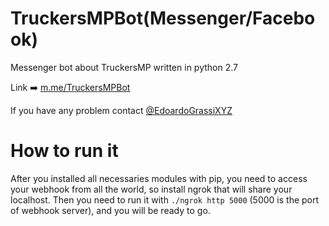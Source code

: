 # TruckersMPBot(Messenger/Facebook)
Messenger bot about TruckersMP written in python 2.7

Link :arrow_right: [m.me/TruckersMPBot](http://m.me/TruckersMPBot)

If you have any problem contact [@EdoardoGrassiXYZ](https://telegram.me/EdoardoGrassiXYZ)

# How to run it
After you installed all necessaries modules with pip, you need to access your webhook from all the world, so install ngrok that will share your localhost.
Then you need to run it with `./ngrok http 5000` (5000 is the port of webhook server), and you will be ready to go.
